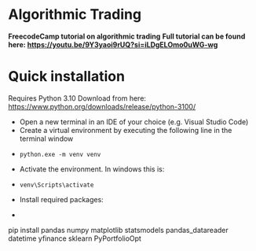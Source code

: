 # Algorithmic Trading
**FreecodeCamp tutorial on algorithmic trading**
**Full tutorial can be found here: https://youtu.be/9Y3yaoi9rUQ?si=iLDgELOmo0uWG-wg**

# Quick installation

Requires Python 3.10
Download from here: https://www.python.org/downloads/release/python-3100/

* Open a new terminal in an IDE of your choice (e.g. Visual Studio Code)
* Create a virtual environment by executing the following line in the terminal window
* ```
  python.exe -m venv venv
  ```
* Activate the environment. In windows this is:
* ```
  venv\Scripts\activate
  ```
* Install required packages:
* ```
pip install pandas numpy matplotlib statsmodels pandas_datareader datetime yfinance sklearn PyPortfolioOpt
  ```

